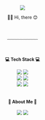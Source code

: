 <div align="center">
  <img src="https://user-images.githubusercontent.com/103477552/229679115-031d4afd-9a13-4185-8c60-9bccd09fcc3c.png"/>
  <p>👋🏻 Hi, there 😊</p>
  <br />
  <p>﹏﹏﹏﹏﹏﹏﹏</p>
  <br />
  <h4>💻 Tech Stack 💻</h4>
  <img src="https://img.shields.io/badge/HTML5-E34F26?style=flat-square&logo=html5&logoColor=white"/> <img src="https://img.shields.io/badge/CSS3-1572B6?style=flat-square&logo=css3&logoColor=white"/> <br />
<img src="https://img.shields.io/badge/JavaScript-F7DF1E?style=flat-square&logo=javascript&logoColor=black"/> <img src="https://img.shields.io/badge/TypeScript-3178C6?style=flat-square&logo=typescript&logoColor=white"/> <br />
<img src="https://img.shields.io/badge/React-61DAFB?style=flat-square&logo=react&logoColor=black"/> <img src="https://img.shields.io/badge/Next.js-black?style=flat-square&logo=Next.js&logoColor=white"/>
  <br />
  <br />
  <h4>🐻 About Me 🐻</h4>
  <a src="https://velog.io/@hyeun9991">
  <img src="https://img.shields.io/badge/Velog-20C997?style=flat-square&logo=velog&logoColor=white" style="pointer-events: none;"/></a> 
  <a  src="mailto:hyeun9991@gmail.com"><img src="https://img.shields.io/badge/hyeun9991@gmail.com-black?style=flat-square&logo=gmail&logoColor=white"/></a >
  <br />
  <br />
</div>
